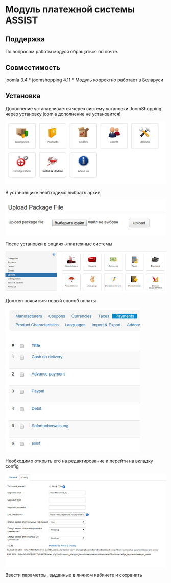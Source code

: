 # Модуль платежной системы ASSIST

## Поддержка
По вопросам работы модуля обращаться по почте.

## Совместимость
joomla 3.4.*
joomshopping 4.11.*
Модуль корректно работает в Беларуси

## Установка

Дополнение устанавливается через систему установки JoomShopping, через установку joomla дополнение не установится!

![установка](docs/1.jpg "установка")

В установщике необходимо выбрать архив 

![установка](docs/2.jpg "установка")

После установки в опциях->платежные системы

![платежные системы](docs/3.jpg "платежные системы")

Должен появиться новый способ оплаты

![платежные системы](docs/4.jpg "платежные системы")

Необходимо открыть его на редактирование и перейти на вкладку config

![платежные системы](docs/5.jpg "платежные системы")

Ввести параметры, выданные в личном кабинете и сохранить
